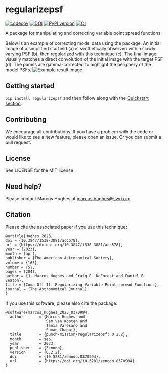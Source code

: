 # regularizepsf
[![codecov](https://codecov.io/gh/punch-mission/regularizepsf/branch/main/graph/badge.svg?token=pn4NTO70I9)](https://codecov.io/gh/punch-mission/regularizepsf)
[![DOI](https://zenodo.org/badge/555583385.svg)](https://zenodo.org/badge/latestdoi/555583385)
[![PyPI version](https://badge.fury.io/py/regularizepsf.svg)](https://badge.fury.io/py/regularizepsf)
[![CI](https://github.com/punch-mission/regularizepsf/actions/workflows/ci.yml/badge.svg)](https://github.com/punch-mission/regularizepsf/actions/workflows/ci.yml)

A package for manipulating and correcting variable point spread functions.

Below is an example of correcting model data using the package. An initial image of a simplified starfield (a) is synthetically observed with a slowly
varying PSF (b), then regularized with this technique (c). The final image visually matches a direct convolution of
the initial image with the target PSF (d). The panels are gamma-corrected to highlight the periphery of the model PSFs.
![Example result image](model_example.png)

## Getting started

`pip install regularizepsf` and then follow along with the [Quickstart section](https://punch-mission.github.io/regularizepsf/quickstart.html). 

## Contributing
We encourage all contributions. If you have a problem with the code or would like to see a new feature, please open an issue. Or you can submit a pull request. 

## License
See LICENSE for the MIT license

## Need help?
Please contact Marcus Hughes at [marcus.hughes@swri.org](mailto:marcus.hughes@swri.org).

## Citation
Please cite the associated paper if you use this technique: 

```
@article{Hughes_2023,
doi = {10.3847/1538-3881/acc578},
url = {https://dx.doi.org/10.3847/1538-3881/acc578},
year = {2023},
month = {apr},
publisher = {The American Astronomical Society},
volume = {165},
number = {5},
pages = {204},
author = {J. Marcus Hughes and Craig E. DeForest and Daniel B. Seaton},
title = {Coma Off It: Regularizing Variable Point-spread Functions},
journal = {The Astronomical Journal}
}
```

If you use this software, please also cite the package: 
```
@software{marcus_hughes_2023_8370994,
  author       = {Marcus Hughes and
                  Sam Van Kooten and
                  Tania Varesano and
                  Suman Chapai},
  title        = {punch-mission/regularizepsf: 0.2.2},
  month        = sep,
  year         = 2023,
  publisher    = {Zenodo},
  version      = {0.2.2},
  doi          = {10.5281/zenodo.8370994},
  url          = {https://doi.org/10.5281/zenodo.8370994}
}
```
